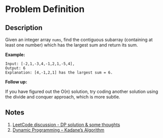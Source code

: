 # Problem Definition

## Description

Given an integer array `nums`, find the contiguous subarray (containing at least one number) which has the largest sum and return its sum.

**Example:**

```plaintext
Input: [-2,1,-3,4,-1,2,1,-5,4],
Output: 6
Explanation: [4,-1,2,1] has the largest sum = 6.
```

**Follow up:**

If you have figured out the O(*n*) solution, try coding another solution using the divide and conquer approach, which is more subtle.

## Notes

1. [LeetCode discussion - DP solution & some thoughts](https://leetcode.com/explore/interview/card/top-interview-questions-easy/97/dynamic-programming/566/discuss/20193/DP-solution-and-some-thoughts)
1. [Dynamic Programming – Kadane’s Algorithm](http://theoryofprogramming.com/2016/10/21/dynamic-programming-kadanes-algorithm/)